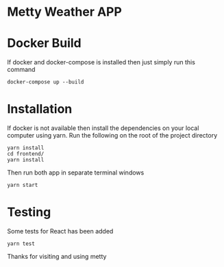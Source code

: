 # Metty Weather APP

# Docker Build

If docker and docker-compose is installed then just simply run this command

```shell
docker-compose up --build
```

# Installation

If docker is not available then install the dependencies on your local computer
using yarn. Run the following on the root of the project directory

```shell
yarn install
cd frontend/
yarn install
```

Then run both app in separate terminal windows

```shell
yarn start
```

# Testing

Some tests for React has been added

```shell
yarn test
```

Thanks for visiting and using metty

